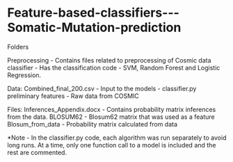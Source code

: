 # Feature-based-classifiers---Somatic-Mutation-prediction

Folders

Preprocessing              - Contains files related to preprocessing of Cosmic data
classifier                 - Has the classification code - SVM, Random Forest and Logistic Regression.

Data:
Combined_final_200.csv - Input to the models - classifier.py
preliminary features   - Raw data from COSMIC 

Files:
Inferences_Appendix.docx        - Contains probability matrix inferences from the data.
BLOSUM62                        - Blosum62 matrix that was used as a feature
Blosum_from_data                - Probability matrix calculated from data

*Note - In the classifier.py code, each algorithm was run separately to avoid long runs. At a time, only one function call to a model is included and the rest are commented. 

